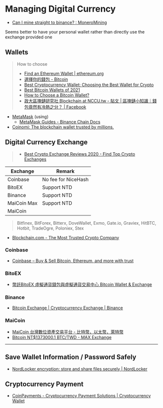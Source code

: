 # Managing Digital Currency

* [Can I mine straight to binance? : MoneroMining](https://www.reddit.com/r/MoneroMining/comments/8jm8sz/can_i_mine_straight_to_binance/)

Seems better to have your personal wallet rather than directly use the exchange provided one

## Wallets

> How to choose
>
> * [Find an Ethereum Wallet | ethereum.org](https://ethereum.org/en/wallets/find-wallet/)
> * [選擇你的錢包 - Bitcoin](https://bitcoin.org/zh_TW/choose-your-wallet)
> * [Best Cryptocurrency Wallet: Choosing the Best Wallet for Crypto](https://www.bitdegree.org/crypto/best-cryptocurrency-wallet)
> * [Best Bitcoin Wallets of 2021](https://www.thebalance.com/best-bitcoin-wallets-4160642)
> * [How to Choose a Bitcoin Wallet?](https://cryptonews.com/guides/how-to-choose-a-bitcoin-wallet.htm)
> * [政大區塊鏈研究社 Blockchain at NCCU.tw - 貼文 | 區塊鏈小知識｜錢包竟然有冷熱之分？ | Facebook](https://www.facebook.com/Blockchain.at.NCCU/posts/2787735338157301)

* [MetaMask](https://metamask.io/) (using)
  * [MetaMask Guides - Binance Chain Docs](https://docs.binance.org/smart-chain/wallet/metamask.html)
* [Coinomi: The blockchain wallet trusted by millions.](https://www.coinomi.com/en/)

## Digital Currency Exchange

> * [Best Crypto Exchange Reviews 2020 - Find Top Crypto Exchanges](https://www.bitdegree.org/crypto/)

| Exchange    | Remark              |
| ----------- | ------------------- |
| Coinbase    | No fee for NiceHash |
| BitoEX      | Support NTD         |
| Binance     | Support NTD         |
| MaiCoin Max | Support NTD         |
| MaiCoin     |                     |

> Bitfinex, BitForex, Bitterx, DoveWallet, Exmo, Gate.io, Graviex, HitBTC, Hotbit, TradeOgre, Poloniex, Stex

* [Blockchain.com - The Most Trusted Crypto Company](https://www.blockchain.com/)

### Coinbase

* [Coinbase – Buy & Sell Bitcoin, Ethereum, and more with trust](https://www.coinbase.com/)

### BitoEX

* [幣託BitoEX 虛擬通貨錢包與虛擬通貨交易中心 Bitcoin Wallet & Exchange](https://www.bitoex.com/)

### Binance

* [Bitcoin Exchange | Cryptocurrency Exchange | Binance](https://www.binance.com/zh-TW)

### MaiCoin

* [MaiCoin 台灣數位資產交易平台 - 比特幣，以太幣，萊特幣](https://www.maicoin.com/)
* [Bitcoin NT$1373000.1 BTC/TWD - MAX Exchange](https://max.maicoin.com/)

---

## Save Wallet Information / Password Safely

* [NordLocker encryption: store and share files securely | NordLocker](https://nordlocker.com/)

## Cryptocurrency Payment

* [CoinPayments - Cryptocurrency Payment Solutions | Cryptocurrency Wallet](https://www.coinpayments.net/)
